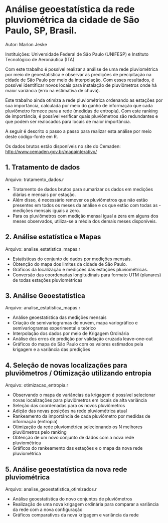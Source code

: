 # Análise geoestatística da rede pluviométrica da cidade de São Paulo, SP, Brasil.

Autor: Marlon Jeske

Instituições: Universidade Federal de São Paulo (UNIFESP) e Instituto Tecnológico de Aeronáutica (ITA)

Com este trabalho é possível realizar a análise de uma rede pluviométrica por meio de geoestatística e observar as predições de precipitação na cidade de São Paulo por meio da interpolação. Com esses resultados, é possível identificar novos locais para instalação de pluviômetros onde há maior variância (erro na estimativa de chuva). 

Este trabalho ainda otimiza a rede pluviométrica ordenando as estações por sua importância, calculada por meio do ganho de informação que cada pluviômetro fornece para a rede (medidas de entropia). Com este ranking de importância, é possível verificar quais pluviômetros são redundantes e que podem ser realocados para locais de maior importância.


A seguir é descrito o passo a passo para realizar esta análise por meio deste código-fonte em R.

Os dados brutos estão disponíveis no site do Cemaden: http://www.cemaden.gov.br/mapainterativo/


## 1. Tratamento de dados
Arquivo: tratamento_dados.r
- Tratamento de dados brutos para sumarizar os dados em medições diárias e mensais por estação. 
- Além disso, é necessário remover os pluviômetros que não estão presentes em todos os meses da análise e os que estão com todas as - medições mensais iguais a zero.
- Para os pluviômetros com medição mensal igual a zera em alguns dos meses observados, utiliza-se a média dos demais meses disponíveis.

## 2. Análise estatística e Mapas
Arquivo: analise_estatistica_mapas.r
- Estatísticas do conjunto de dados por medições mensais.
- Obtenção do mapa dos limites da cidade de São Paulo.
- Gráficos da localização e medições das estações pluviométricas.
- Conversão das coordenadas longitudinais para formato UTM (planares) de todas estações pluviométricas

## 3. Análise Geoestatística
Arquivo: analise_estatistica_mapas.r
- Análise geoestatística das medições mensais
- Criação de semivariogramas de nuvem, mapa variográfico e semivariogramas experimental e teórico
- Interpolação dos dados por meio de Krigagem Ordinária
- Análise dos erros de predição por validação cruzada leave-one-out
- Gráficos do mapa de São Paulo com os valores estimados pela krigagem e a variância das predições

## 4. Seleção de novas localizações para pluviômetros / Otimização utilizando entropia
Arquivo: otimizacao_entropia.r
- Observando o mapa de variâncias da krigagem é possível selecionar novas localizações para pluviômetros em locais de alta variância
- Seleção das coordenadas para os novos pluviômetros
- Adição das novas posições na rede pluviométrica atual
- Rankeamento da importância de cada pluviômetro por medidas de informação (entropia)
- Otimização da rede pluviométrica selecionando os N melhores pluviômetros pelo ranking
- Obtenção de um novo conjunto de dados com a nova rede pluviométrica
- Gráficos do rankeamento das estações e o mapa da nova rede pluviométrica

## 5. Análise geoestatística da nova rede pluviométrica
Arquivo: analise_geoestatistica_otimizados.r
- Análise geoestatística do novo conjuntos de pluviômetros
- Realização de uma nova krigagem ordinária para comparar a variância da rede com a nova configuração
- Gráficos comparativos da nova krigagem e variância da rede
